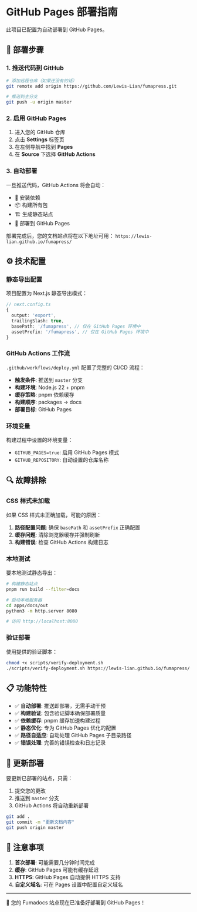 # GitHub Pages 部署指南

此项目已配置为自动部署到 GitHub Pages。

## 🚀 部署步骤

### 1. 推送代码到 GitHub

```bash
# 添加远程仓库（如果还没有的话）
git remote add origin https://github.com/Lewis-Lian/fumapress.git

# 推送到主分支
git push -u origin master
```

### 2. 启用 GitHub Pages

1. 进入您的 GitHub 仓库
2. 点击 **Settings** 标签页
3. 在左侧导航中找到 **Pages**
4. 在 **Source** 下选择 **GitHub Actions**

### 3. 自动部署

一旦推送代码，GitHub Actions 将会自动：

- 🔧 安装依赖
- 📦 构建所有包
- 🏗️ 生成静态站点
- 🚀 部署到 GitHub Pages

部署完成后，您的文档站点将在以下地址可用：
`https://lewis-lian.github.io/fumapress/`

## ⚙️ 技术配置

### 静态导出配置

项目配置为 Next.js 静态导出模式：

```typescript
// next.config.ts
{
  output: 'export',
  trailingSlash: true,
  basePath: '/fumapress', // 仅在 GitHub Pages 环境中
  assetPrefix: '/fumapress', // 仅在 GitHub Pages 环境中
}
```

### GitHub Actions 工作流

`.github/workflows/deploy.yml` 配置了完整的 CI/CD 流程：

- **触发条件**: 推送到 `master` 分支
- **构建环境**: Node.js 22 + pnpm
- **缓存策略**: pnpm 依赖缓存
- **构建顺序**: packages → docs
- **部署目标**: GitHub Pages

### 环境变量

构建过程中设置的环境变量：

- `GITHUB_PAGES=true`: 启用 GitHub Pages 模式
- `GITHUB_REPOSITORY`: 自动设置的仓库名称

## 🔍 故障排除

### CSS 样式未加载

如果 CSS 样式未正确加载，可能的原因：

1. **路径配置问题**: 确保 `basePath` 和 `assetPrefix` 正确配置
2. **缓存问题**: 清除浏览器缓存并强制刷新
3. **构建错误**: 检查 GitHub Actions 构建日志

### 本地测试

要本地测试静态导出：

```bash
# 构建静态站点
pnpm run build --filter=docs

# 启动本地服务器
cd apps/docs/out
python3 -m http.server 8080

# 访问 http://localhost:8080
```

### 验证部署

使用提供的验证脚本：

```bash
chmod +x scripts/verify-deployment.sh
./scripts/verify-deployment.sh https://lewis-lian.github.io/fumapress/
```

## 📋 功能特性

- ✅ **自动部署**: 推送即部署，无需手动干预
- ✅ **构建验证**: 包含验证脚本确保部署质量
- ✅ **依赖缓存**: pnpm 缓存加速构建过程
- ✅ **静态优化**: 专为 GitHub Pages 优化的配置
- ✅ **路径自适应**: 自动处理 GitHub Pages 子目录路径
- ✅ **错误处理**: 完善的错误检查和日志记录

## 🔄 更新部署

要更新已部署的站点，只需：

1. 提交您的更改
2. 推送到 `master` 分支
3. GitHub Actions 将自动重新部署

```bash
git add .
git commit -m "更新文档内容"
git push origin master
```

## 📝 注意事项

1. **首次部署**: 可能需要几分钟时间完成
2. **缓存**: GitHub Pages 可能有缓存延迟
3. **HTTPS**: GitHub Pages 自动提供 HTTPS 支持
4. **自定义域名**: 可在 Pages 设置中配置自定义域名

---

🎉 您的 Fumadocs 站点现在已准备好部署到 GitHub Pages！